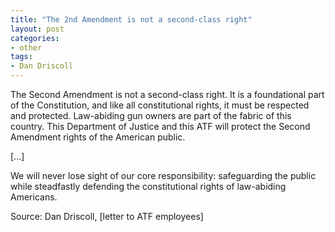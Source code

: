 ```yaml
---
title: "The 2nd Amendment is not a second-class right"
layout: post
categories:
- other
tags:
- Dan Driscoll
---
```


The Second Amendment is not a second-class right. It is a foundational part of the Constitution, and like all constitutional rights, it must be respected and protected. Law-abiding gun owners are part of the fabric of this country. This Department of Justice and this ATF will protect the Second Amendment rights of the American public.

[...]

We will never lose sight of our core responsibility: safeguarding the public while steadfastly defending the constitutional rights of law-abiding
Americans.

Source: Dan Driscoll, [letter to ATF employees]

